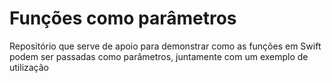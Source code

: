 # Funções como parâmetros

Repositório que serve de apoio para demonstrar como as funções em Swift podem ser passadas como parâmetros, juntamente com um exemplo de utilização